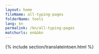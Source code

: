 ```yaml
---
layout: home
fileName: all-typing-pages
folderName: tools
lang: kn
permalink: /kn/all-typing-pages
matchurls: en&&kn
---
```

{% include section/translateintoen.html %}